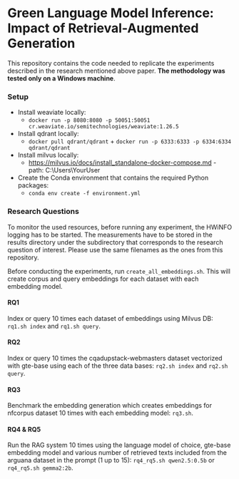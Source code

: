 # Green Language Model Inference: Impact of Retrieval-Augmented Generation

This repository contains the code needed to replicate the experiments described in the research mentioned above paper. **The methodology was tested only on a Windows machine**.

### Setup
- Install weaviate locally: 
    - `docker run -p 8080:8080 -p 50051:50051 cr.weaviate.io/semitechnologies/weaviate:1.26.5`
- Install qdrant locally:
    - `docker pull qdrant/qdrant` + `docker run -p 6333:6333 -p 6334:6334 qdrant/qdrant`
- Install milvus locally: 
    - https://milvus.io/docs/install_standalone-docker-compose.md - path: C:\Users\YourUser
- Create the Conda environment that contains the required Python packages:
    - `conda env create -f environment.yml`

### Research Questions
To monitor the used resources, before running any experiment, the HWiNFO logging has to be started. The measurements have to be stored in the results directory under the subdirectory that corresponds to the research question of interest. Please use the same filenames as the ones from this repository.

Before conducting the experiments, run `create_all_embeddings.sh`. This will create corpus and query embeddings for each dataset with each embedding model.

#### RQ1
Index or query 10 times each dataset of embeddings using Milvus DB: `rq1.sh index` and `rq1.sh query`.

#### RQ2
Index or query 10 times the cqadupstack-webmasters dataset vectorized with gte-base using each of the three data bases: `rq2.sh index` and `rq2.sh query`.

#### RQ3
Benchmark the embedding generation which creates embeddings for nfcorpus dataset 10 times with each embedding model: `rq3.sh`.

#### RQ4 & RQ5
Run the RAG system 10 times using the language model of choice, gte-base embedding model and various number of retrieved texts included from the arguana dataset in the prompt (1 up to 15): `rq4_rq5.sh qwen2.5:0.5b` or `rq4_rq5.sh gemma2:2b`.
